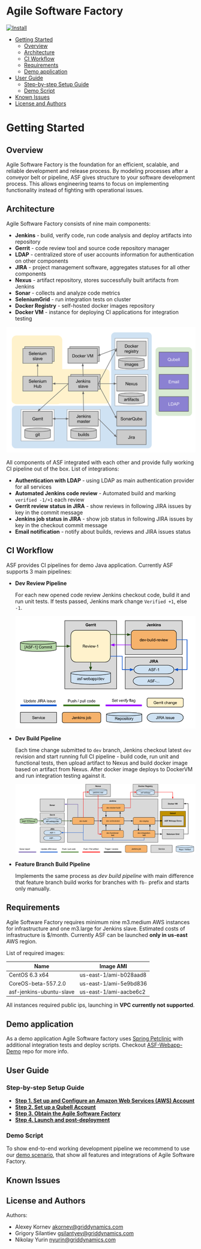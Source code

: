 Agile Software Factory
======================

[![Install](https://raw.github.com/qubell-bazaar/component-skeleton/master/img/install.png)](https://express.qubell.com/applications/upload?metadataUrl=http://gd-asf.s3.amazonaws.com/meta.yaml)

* [Getting Started](#getting-started)
	* [Overview](#overview)
	* [Architecture](#architecture)
	* [CI Workflow](#ci-workflow)
	* [Requirements](#requirements)
	* [Demo application](#demoapp)
* [User Guide](#userguide)
	* [Step-by-step Setup Guide](#step-by-step-setup)
	* [Demo Script](#demo-script)
* [Known Issues](#issues)
* [License and Authors](#license-authors)

<a name="getting-started"></a>
# Getting Started

<a name="overview"></a>
## Overview

Agile Software Factory is the foundation for an efficient, scalable, and reliable development and release process. By modeling processes after a conveyor belt or pipeline, ASF gives structure to your software development process. This allows engineering teams to focus on implementing functionality instead of fighting with operational issues.

<a name="architecture"></a>
## Architecture

Agile Software Factory consists of nine main components:

- **Jenkins** - build, verify code, run code analysis and deploy artifacts into repository
- **Gerrit** - code review tool and source code repository manager
- **LDAP** - centralized store of user accounts information for authentication on other components
- **JIRA** - project management software, aggregates statuses for all other components
- **Nexus** - artifact repository, stores successfully built artifacts from Jenkins
- **Sonar** - collects and analyze code metrics
- **SeleniumGrid** - run integration tests on cluster
- **Docker Registry** - self-hosted docker images repository
- **Docker VM** - instance for deploying CI applications for integration testing

![Component infrastructure](docs/images/readme/infrastructure.png)

All components of ASF integrated with each other and provide fully working CI pipeline out of the box. List of integrations:

- **Authentication with LDAP** - using LDAP as main authentication provider for all services
- **Automated Jenkins code review** - Automated build and marking `verified -1/+1` each review
- **Gerrit review status in JIRA** - show reviews in following JIRA issues by key in the commit message
- **Jenkins job status in JIRA** -  show job status in following JIRA issues by key in the checkout commit message
- **Email notification** - notify about builds, reviews and JIRA issues status

<a name="ci-workflow"></a>
## CI Workflow

ASF provides CI pipelines for demo Java application. Currently ASF supports 3 main pipelines:

- **Dev Review Pipeline**
    
    For each new opened code review Jenkins checkout code, build it and run unit tests. If tests passed, Jenkins mark change `Verified +1`, else `-1`.
    
    ![Dev Review Pipeline](docs/images/readme/dev-review-workflow.png)

- **Dev Build Pipeline**

    Each time change submitted to `dev` branch, Jenkins checkout latest `dev` revision and start running full CI pipeline - build code, run unit and functional tests, then upload artifact to Nexus and build docker image based on artifact from Nexus. After docker image deploys to DockerVM and run integration testing against it.
    
    ![Dev Build Pipeline](docs/images/readme/dev-workflow.png)

- **Feature Branch Build Pipeline**

    Implements the same process as *dev build pipeline* with main difference that feature branch build works for branches with `fb-` prefix and starts only manually.

<a name="requirements"></a>
## Requirements

Agile Software Factory requires minimum nine m3.medium AWS instances for infrastructure and one m3.large for Jenkins slave. Estimated costs of infrastructure is $<cost>/month. Currently ASF can be launched **only in us-east** AWS region.

List of required images:

| Name | Image AMI |
|------|-----------|
| CentOS 6.3 x64 | us-east-1/ami-b028aad8 |
| CoreOS-beta-557.2.0 | us-east-1/ami-5e9bd836 |
| asf-jenkins-ubuntu-slave | us-east-1/ami-aacbe6c2 |

All instances required public ips, launching in **VPC currently not supported**.

<a name="demoapp"></a>
## Demo application

As a demo application Agile Software factory uses [Spring Petclinic](https://github.com/spring-projects/spring-petclinic) with additional integration tests and deploy scripts. Checkout [ASF-Webapp-Demo](https://github.com/griddynamics/asf-webapp-demo) repo for more info.

<a name="userguide"></a>
## User Guide

<a name="step-by-step-setup"></a>
### Step-by-step Setup Guide
- **[Step 1. Set up and Configure an Amazon Web Services (AWS) Account](docs/install-guide/step-1.md)**
- **[Step 2. Set up a Qubell Account](docs/install-guide/step-2.md)**
- **[Step 3. Obtain the Agile Software Factory](docs/install-guide/step-3.md)**
- **[Step 4. Launch and post-deployment](docs/install-guide/step-4.md)**

<a name="demo-script"></a>
### Demo Script

To show end-to-end working development pipeline we recommend to use our [demo scenario](docs/demo-script.md), that show all features and integrations of Agile Software Factory.

<a name="issues"></a>
## Known Issues


<a name="license-authors"></a>
## License and Authors

Authors:
- Alexey Kornev <akornev@griddynamics.com>
- Grigory Silantiev <gsilantyev@griddynamics.com>
- Nikolay Yurin <nyurin@griddynamics.com>
